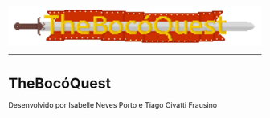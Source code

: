 <center>
	<img src="Logo.png" width="1000px" alt="TheBocoQuest Logo"/>
</center>

---

# TheBocóQuest
Desenvolvido por Isabelle Neves Porto e Tiago Civatti Frausino  


